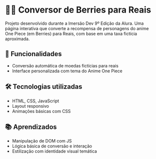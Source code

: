 # 🏴‍☠️ Conversor de Berries para Reais

Projeto desenvolvido durante a Imersão Dev 9º Edição da Alura. Uma página interativa que converte a recompensa de personagens do anime One Piece (em Berries) para Reais, com base em uma taxa fictícia aproximada.

## 🎯 Funcionalidades
- Conversão automática de moedas fictícias para reais
- Interface personalizada com tema do Anime One Piece

## 🛠️ Tecnologias utilizadas
- HTML, CSS, JavaScript
- Layout responsivo
- Animações básicas com CSS

## 📚 Aprendizados
- Manipulação de DOM com JS
- Lógica básica de conversão e interação
- Estilização com identidade visual temática